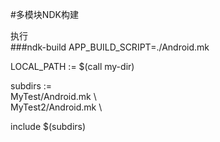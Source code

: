 #多模块NDK构建

执行  
###ndk-build APP_BUILD_SCRIPT=./Android.mk  

LOCAL_PATH := $(call my-dir)

subdirs :=  \
		MyTest/Android.mk \  
		MyTest2/Android.mk \

include $(subdirs)
